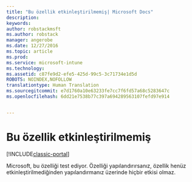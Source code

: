 ```yaml
---
title: "Bu özellik etkinleştirilmemiş| Microsoft Docs"
description: 
keywords: 
author: robstackmsft
ms.author: robstack
manager: angerobe
ms.date: 12/27/2016
ms.topic: article
ms.prod: 
ms.service: microsoft-intune
ms.technology: 
ms.assetid: c87fe9d2-efe5-425d-99c5-3c71734e1d5d
ROBOTS: NOINDEX,NOFOLLOW
translationtype: Human Translation
ms.sourcegitcommit: e7d1760a10e63233fe7cc7f6fd57a68c5283647c
ms.openlocfilehash: 6dd21e7538b77c397a694289563107fefd97e914


---
```


# <a name="this-feature-has-not-been-enabled"></a>Bu özellik etkinleştirilmemiş

[!INCLUDE[classic-portal](../includes/classic-portal.md)]

Microsoft, bu özelliği test ediyor. Özelliği yapılandırırsanız, özellik henüz etkinleştirilmediğinden yapılandırmanız üzerinde hiçbir etkisi olmaz.



<!--HONumber=Dec16_HO5-->


